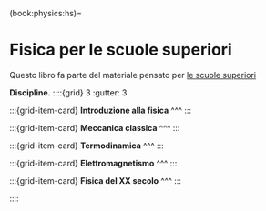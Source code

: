 (book:physics:hs)=
# Fisica per le scuole superiori

Questo libro fa parte del materiale pensato per [le scuole superiori](https://basics2022.github.io/bbooks-hs)

<!--
<span style="color:red">
Questo libro potrebbe diventare la **landing page** per la fisica delle scuole superiori. 
Per ora colleziona gli argomenti. L'organizzazione migliore verrà decisa in un secondo momento.
</span>
-->

**Discipline.**
::::{grid} 3
:gutter: 3

:::{grid-item-card}
**Introduzione alla fisica**
^^^
:::

:::{grid-item-card} 
**Meccanica classica**
^^^
:::

:::{grid-item-card}
**Termodinamica**
^^^
:::

:::{grid-item-card}
**Elettromagnetismo**
^^^
:::

:::{grid-item-card}
**Fisica del XX secolo**
^^^
:::

::::


<!--
## Argomenti
```{dropdown} Introduzione alla fisica
```
```{dropdown} Meccanica classica
```
```{dropdown} Termodinamica
```
```{dropdown} Elettromagnetismo
```
```{dropdown} Fisica moderna
```
-->
<!--
- Introduzione alla fisica: metodo sperimentale, misura, grandezze,...
- Meccanica classica
- Termodinamica classica
- Elettromagnetismo classico
- Fisica moderna
-->
